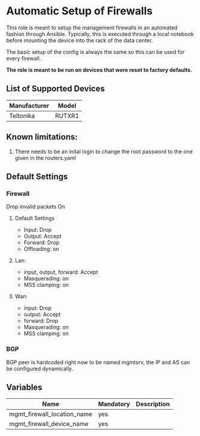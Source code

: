 # Automatic Setup of Firewalls

This role is meant to setup the management firewalls in an automated fashion through Ansible. Typically, this is executed through a local notebook before mounting the device into the rack of the data center.

The basic setup of the config is always the same so this can be used for every firewall.

**The role is meant to be run on devices that were reset to factory defaults.**

## List of Supported Devices

| Manufacturer | Model  |
| ------------ | ------ |
| Teltonika    | RUTXR1 |

## Known limitations:

1. There needs to be an inital login to change the root password to the one given in the routers.yaml

## Default Settings

### Firewall

Drop invalid packets On

1. Default Settings

   - Input: Drop
   - Output: Accept
   - Forward: Drop
   - Offloading: on

2. Lan:

   - input, output, forward: Accept
   - Masquerading: on
   - MSS clamping: on

3. Wan:

   - input: Drop
   - output: Accept
   - forward: Drop
   - Masquerading: on
   - MSS clamping: on

### BGP

BGP peer is hardcoded right now to be named mgmtsrv, the IP and AS can be configured dynamically.

## Variables

| Name                        | Mandatory | Description |
| --------------------------- | --------- | ----------- |
| mgmt_firewall_location_name | yes       |             |
| mgmt_firewall_device_name   | yes       |             |
